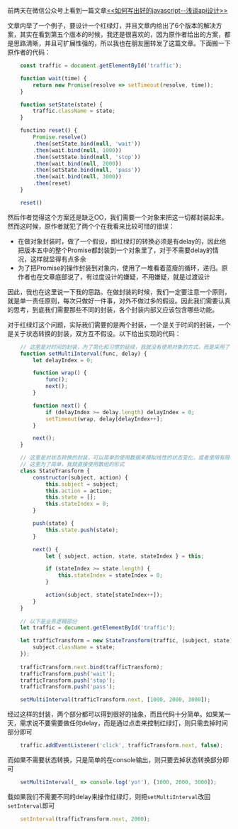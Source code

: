 前两天在微信公众号上看到一篇文章[<<如何写出好的javascript--浅谈api设计>>](http://mp.weixin.qq.com/s?__biz=MzAxNzUzNDIwMg==&mid=2653529185&idx=1&sn=fddafcdd02c0613ab81b773dbb85933d&chksm=803919f4b74e90e2751c0aea795a9ad19093085fe9b487a35885d628629846465179d94c19b1&mpshare=1&scene=23&srcid=0416ncnUJSMyYBiE06ejF2Ch#rd)

文章内举了一个例子，要设计一个红绿灯，并且文章内给出了6个版本的解决方案，其实在看到第五个版本的时候，我还是很喜欢的，因为原作者给出的方案，都是思路清晰，并且可扩展性强的，所以我也在朋友圈转发了这篇文章。下面搬一下原作者的代码：
```javascript
    const traffic = document.getElementById('traffic');

    function wait(time) {
        return new Promise(resolve => setTimeout(resolve, time));
    }

    function setState(state) {
        traffic.className = state;
    }

    functino reset() {
        Promise.resolve()
        .then(setState.bind(null, 'wait'))
        .then(wait.bind(null, 1000))
        .then(setState.bind(null, 'stop'))
        .then(wait.bind(null, 2000))
        .then(setState.bind(null, 'pass'))
        .then(wait.bind(null, 3000))
        .then(reset)
    }

    reset()
```

然后作者觉得这个方案还是缺乏OO，我们需要一个对象来把这一切都封装起来。然而这时候，原作者就犯了两个个在我看来比较可惜的错误：

* 在做对象封装时，做了一个假设，即红绿灯的转换必须是有delay的，因此他把版本五中的整个Promise都封装到一个对象里了，对于不需要delay的情况，这样就显得有点多余
* 为了把Promise的操作封装到对象内，使用了一堆看着蓝瘦的循环，递归。原作者也在文章底部说了，有过度设计的嫌疑，不用嫌疑，就是过渡设计

因此，我也在这里说一下我的思路。在做封装的时候，我们一定要注意一个原则，就是单一责任原则，每次只做好一件事，对外不做过多的假设。因此我们需要认真的思考，到底我们需要那些不同的封装，各个封装内部又应该包含哪些功能。

对于红绿灯这个问题，实际我们需要的是两个封装，一个是关于时间的封装，一个是关于状态转换的封装，双方互不假设。以下给出实现的代码：
```javascript
    // 这里是对时间的封装，为了简化和习惯的延续，我就没有使用对象的方式，而是采用了一个简单的函数
    function setMultiInterval(func, delay) {
        let delayIndex = 0;

        function wrap() {
            func();
            next();
        }

        function next() {
            if (delayIndex >= delay.length) delayIndex = 0;
            setTimeout(wrap, delay[delayIndex++];
        }

        next();
    }

    // 这里是对状态转换的封装，可以简单的使用数据来模拟线性的状态变化，或者使用有限状态机来模拟负责的多状态切换
    // 这里为了简单，我就直接使用数组的形式
    class StateTransform {
        constructor(subject, action) {
            this.subject = subject;
            this.action = action;
            this.state = [];
            this.stateIndex = 0;
        }

        push(state) {
            this.state.push(state);
        }

        next() {
            let { subject, action, state, stateIndex } = this;

            if (stateIndex >= state.length) {
                this.stateIndex = stateIndex = 0;
            }

            action(subject, state[stateIndex++]);
        }
    }
    
    // 以下是业务逻辑部分
    let traffic = document.getElementById('traffic');

    let trafficTransform = new StateTransform(traffic, (subject, state) => {
        subject.className = state;
    });
    
    trafficTransform.next.bind(trafficTransform);        
    trafficTransform.push('wait');
    trafficTransform.push('stop');
    trafficTransform.push('pass');

    setMultiInterval(trafficTransform.next, [1000, 2000, 3000]);
```

经过这样的封装，两个部分都可以得到很好的抽象，而且代码十分简单。如果某一天，需求说不要需要做任何delay，而是通过点击来控制红绿灯，则只需去掉时间部分即可
```javascript
    traffic.addEventListener('click', trafficTransform.next, false);
```

而如果不需要状态转换，只是简单的在console输出，则只要去掉状态转换部分即可
```javascript
    setMultiInterval(_ => console.log('yo!'), [1000, 2000, 3000]);
```

载如果我们不需要不同的delay来操作红绿灯，则把`setMultiInterval`改回`setInterval`即可
```javascript
    setInterval(trafficTransform.next, 2000);
```